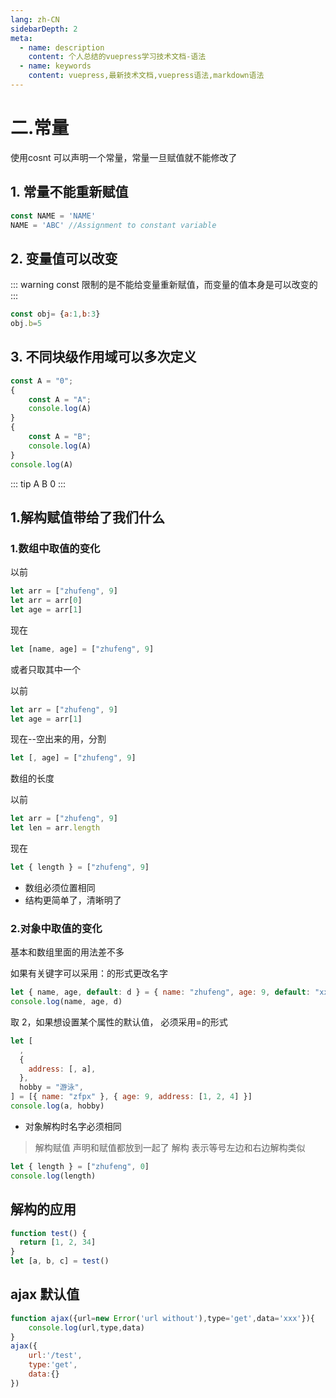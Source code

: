 ```yaml
---
lang: zh-CN
sidebarDepth: 2
meta:
  - name: description
    content: 个人总结的vuepress学习技术文档-语法
  - name: keywords
    content: vuepress,最新技术文档,vuepress语法,markdown语法
---
```


# 二.常量
使用cosnt 可以声明一个常量，常量一旦赋值就不能修改了
## 1. 常量不能重新赋值
```js
const NAME = 'NAME'
NAME = 'ABC' //Assignment to constant variable
```
## 2. 变量值可以改变
::: warning
const 限制的是不能给变量重新赋值，而变量的值本身是可以改变的
:::
```js
const obj= {a:1,b:3}
obj.b=5
```
## 3. 不同块级作用域可以多次定义
```js
const A = "0";
{
    const A = "A";
    console.log(A)
}
{
    const A = "B";
    console.log(A)
}
console.log(A)
```
::: tip
A B 0
:::

## 1.解构赋值带给了我们什么

### 1.数组中取值的变化

以前

```js
let arr = ["zhufeng", 9]
let arr = arr[0]
let age = arr[1]
```

现在

```js
let [name, age] = ["zhufeng", 9]
```

或者只取其中一个

以前

```js
let arr = ["zhufeng", 9]
let age = arr[1]
```

现在--空出来的用，分割

```js
let [, age] = ["zhufeng", 9]
```

数组的长度

以前

```js
let arr = ["zhufeng", 9]
let len = arr.length
```

现在

```js
let { length } = ["zhufeng", 9]
```

- 数组必须位置相同
- 结构更简单了，清晰明了

### 2.对象中取值的变化

基本和数组里面的用法差不多

如果有关键字可以采用：的形式更改名字

```js
let { name, age, default: d } = { name: "zhufeng", age: 9, default: "xxx" }
console.log(name, age, d)
```

取 2，如果想设置某个属性的默认值， 必须采用=的形式

```js
let [
  ,
  {
    address: [, a],
  },
  hobby = "游泳",
] = [{ name: "zfpx" }, { age: 9, address: [1, 2, 4] }]
console.log(a, hobby)
```

- 对象解构时名字必须相同

> 解构赋值 声明和赋值都放到一起了
> 解构 表示等号左边和右边解构类似

```js
let { length } = ["zhufeng", 0]
console.log(length)
```

## 解构的应用

```js
function test() {
  return [1, 2, 34]
}
let [a, b, c] = test()
```

## ajax 默认值

```js
function ajax({url=new Error('url without'),type='get',data='xxx'}){
    console.log(url,type,data)
}
ajax({
    url:'/test',
    type:'get',
    data:{}
})
```
